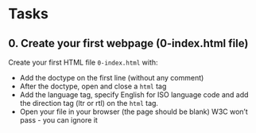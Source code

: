 # Tasks

## 0. Create your first webpage (0-index.html file)
Create your first HTML file `0-index.html` with:

* Add the doctype on the first line (without any comment)
* After the doctype, open and close a `html` tag
* Add the language tag, specify English for ISO language code and add the direction tag (ltr or rtl) on the `html` tag.
* Open your file in your browser (the page should be blank)
W3C won’t pass - you can ignore it

